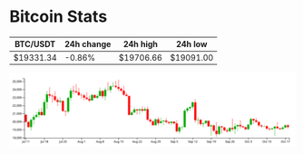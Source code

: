 # Bitcoin Stats

BTC/USDT|24h change|24h high|24h low|
|---|---|---|---|
|$19331.34|-0.86%|$19706.66|$19091.00|

<img src="./chart.svg">
